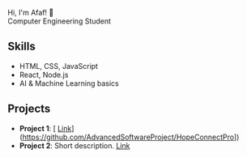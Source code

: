 

Hi, I'm Afaf! 👋  
Computer Engineering Student

## Skills
- HTML, CSS, JavaScript
- React, Node.js
- AI & Machine Learning basics

## Projects
- **Project 1**: [ [Link](https://github.com/afaf-naser/project1)](https://github.com/AdvancedSoftwareProject/HopeConnectPro])
- **Project 2**: Short description. [Link](https://github.com/afaf-naser/project2)
